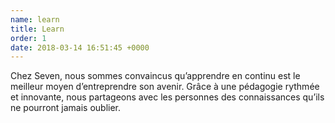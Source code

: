 ```yaml
---
name: learn
title: Learn
order: 1
date: 2018-03-14 16:51:45 +0000
---
```


Chez Seven, nous sommes convaincus qu’apprendre en continu est le meilleur moyen d’entreprendre son avenir. Grâce à une pédagogie rythmée et innovante, nous partageons avec les personnes des connaissances qu’ils ne pourront jamais oublier.